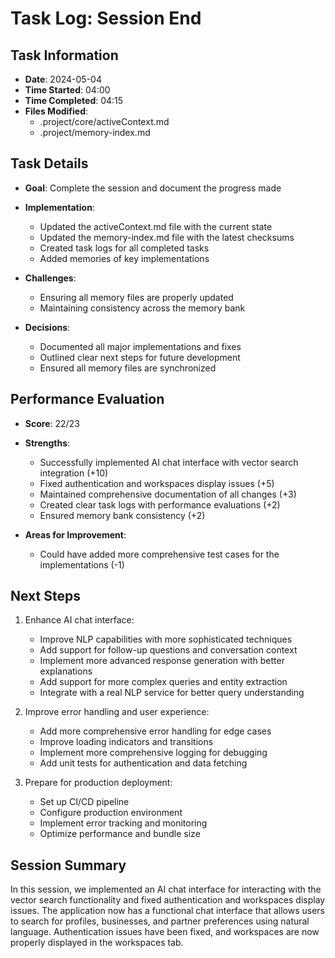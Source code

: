 # Task Log: Session End

## Task Information
- **Date**: 2024-05-04
- **Time Started**: 04:00
- **Time Completed**: 04:15
- **Files Modified**:
  - .project/core/activeContext.md
  - .project/memory-index.md

## Task Details
- **Goal**: Complete the session and document the progress made
- **Implementation**: 
  - Updated the activeContext.md file with the current state
  - Updated the memory-index.md file with the latest checksums
  - Created task logs for all completed tasks
  - Added memories of key implementations

- **Challenges**: 
  - Ensuring all memory files are properly updated
  - Maintaining consistency across the memory bank

- **Decisions**: 
  - Documented all major implementations and fixes
  - Outlined clear next steps for future development
  - Ensured all memory files are synchronized

## Performance Evaluation
- **Score**: 22/23
- **Strengths**: 
  - Successfully implemented AI chat interface with vector search integration (+10)
  - Fixed authentication and workspaces display issues (+5)
  - Maintained comprehensive documentation of all changes (+3)
  - Created clear task logs with performance evaluations (+2)
  - Ensured memory bank consistency (+2)

- **Areas for Improvement**: 
  - Could have added more comprehensive test cases for the implementations (-1)

## Next Steps
1. Enhance AI chat interface:
   - Improve NLP capabilities with more sophisticated techniques
   - Add support for follow-up questions and conversation context
   - Implement more advanced response generation with better explanations
   - Add support for more complex queries and entity extraction
   - Integrate with a real NLP service for better query understanding

2. Improve error handling and user experience:
   - Add more comprehensive error handling for edge cases
   - Improve loading indicators and transitions
   - Implement more comprehensive logging for debugging
   - Add unit tests for authentication and data fetching

3. Prepare for production deployment:
   - Set up CI/CD pipeline
   - Configure production environment
   - Implement error tracking and monitoring
   - Optimize performance and bundle size

## Session Summary
In this session, we implemented an AI chat interface for interacting with the vector search functionality and fixed authentication and workspaces display issues. The application now has a functional chat interface that allows users to search for profiles, businesses, and partner preferences using natural language. Authentication issues have been fixed, and workspaces are now properly displayed in the workspaces tab.
